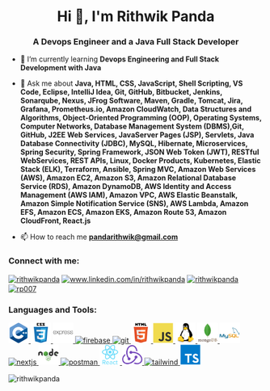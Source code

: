 <h1 align="center">Hi 👋, I'm Rithwik Panda</h1>
<h3 align="center">A Devops Engineer and a Java Full Stack Developer</h3>


- 🌱 I’m currently learning **Devops Engineering and Full Stack Development with Java**

- 💬 Ask me about **Java, HTML, CSS, JavaScript, Shell Scripting, VS Code, Eclipse, IntelliJ Idea, Git, GitHub, Bitbucket, Jenkins, Sonarqube, Nexus, JFrog Software,
Maven, Gradle, Tomcat, Jira, Grafana, Prometheus.io, Amazon CloudWatch, Data Structures and Algorithms, Object-Oriented Programming (OOP), Operating Systems, Computer Networks, Database Management System (DBMS),Git, GitHub, J2EE Web Services, JavaServer Pages (JSP), Servlets, Java Database Connectivity (JDBC),
MySQL, Hibernate, Microservices, Spring Security, Spring Framework, JSON Web Token (JWT), RESTful WebServices,
REST APIs, Linux, Docker Products, Kubernetes, Elastic Stack (ELK), Terraform, Ansible, Spring MVC, Amazon Web
Services (AWS), Amazon EC2, Amazon S3, Amazon Relational Database Service (RDS), Amazon DynamoDB, AWS
Identity and Access Management (AWS IAM), Amazon VPC, AWS Elastic Beanstalk, Amazon Simple Notification Service
(SNS), AWS Lambda, Amazon EFS, Amazon ECS, Amazon EKS, Amazon Route 53, Amazon CloudFront, React.js**

- 📫 How to reach me **pandarithwik@gmail.com**

<h3 align="left">Connect with me:</h3>
<p align="left">
<a href="https://twitter.com/rithwikpanda" target="blank"><img align="center" src="https://raw.githubusercontent.com/rahuldkjain/github-profile-readme-generator/master/src/images/icons/Social/twitter.svg" alt="rithwikpanda" height="30" width="40" /></a>
<a href="https://linkedin.com/in/www.linkedin.com/in/rithwikpanda" target="blank"><img align="center" src="https://raw.githubusercontent.com/rahuldkjain/github-profile-readme-generator/master/src/images/icons/Social/linked-in-alt.svg" alt="www.linkedin.com/in/rithwikpanda" height="30" width="40" /></a>
<a href="https://www.codechef.com/users/rithwikpanda" target="blank"><img align="center" src="https://cdn.jsdelivr.net/npm/simple-icons@3.1.0/icons/codechef.svg" alt="rithwikpanda" height="30" width="40" /></a>
<a href="https://codeforces.com/profile/rp007" target="blank"><img align="center" src="https://raw.githubusercontent.com/rahuldkjain/github-profile-readme-generator/master/src/images/icons/Social/codeforces.svg" alt="rp007" height="30" width="40" /></a>
</p>

<h3 align="left">Languages and Tools:</h3>
<p align="left"> <a href="https://www.w3schools.com/cpp/" target="_blank" rel="noreferrer"> <img src="https://raw.githubusercontent.com/devicons/devicon/master/icons/cplusplus/cplusplus-original.svg" alt="cplusplus" width="40" height="40"/> </a> <a href="https://www.w3schools.com/css/" target="_blank" rel="noreferrer"> <img src="https://raw.githubusercontent.com/devicons/devicon/master/icons/css3/css3-original-wordmark.svg" alt="css3" width="40" height="40"/> </a> <a href="https://expressjs.com" target="_blank" rel="noreferrer"> <img src="https://raw.githubusercontent.com/devicons/devicon/master/icons/express/express-original-wordmark.svg" alt="express" width="40" height="40"/> </a> <a href="https://firebase.google.com/" target="_blank" rel="noreferrer"> <img src="https://www.vectorlogo.zone/logos/firebase/firebase-icon.svg" alt="firebase" width="40" height="40"/> </a> <a href="https://git-scm.com/" target="_blank" rel="noreferrer"> <img src="https://www.vectorlogo.zone/logos/git-scm/git-scm-icon.svg" alt="git" width="40" height="40"/> </a> <a href="https://www.w3.org/html/" target="_blank" rel="noreferrer"> <img src="https://raw.githubusercontent.com/devicons/devicon/master/icons/html5/html5-original-wordmark.svg" alt="html5" width="40" height="40"/> </a> <a href="https://developer.mozilla.org/en-US/docs/Web/JavaScript" target="_blank" rel="noreferrer"> <img src="https://raw.githubusercontent.com/devicons/devicon/master/icons/javascript/javascript-original.svg" alt="javascript" width="40" height="40"/> </a> <a href="https://www.linux.org/" target="_blank" rel="noreferrer"> <img src="https://raw.githubusercontent.com/devicons/devicon/master/icons/linux/linux-original.svg" alt="linux" width="40" height="40"/> </a> <a href="https://www.mongodb.com/" target="_blank" rel="noreferrer"> <img src="https://raw.githubusercontent.com/devicons/devicon/master/icons/mongodb/mongodb-original-wordmark.svg" alt="mongodb" width="40" height="40"/> </a> <a href="https://www.mysql.com/" target="_blank" rel="noreferrer"> <img src="https://raw.githubusercontent.com/devicons/devicon/master/icons/mysql/mysql-original-wordmark.svg" alt="mysql" width="40" height="40"/> </a> <a href="https://nextjs.org/" target="_blank" rel="noreferrer"> <img src="https://cdn.worldvectorlogo.com/logos/nextjs-2.svg" alt="nextjs" width="40" height="40"/> </a> <a href="https://nodejs.org" target="_blank" rel="noreferrer"> <img src="https://raw.githubusercontent.com/devicons/devicon/master/icons/nodejs/nodejs-original-wordmark.svg" alt="nodejs" width="40" height="40"/> </a> <a href="https://postman.com" target="_blank" rel="noreferrer"> <img src="https://www.vectorlogo.zone/logos/getpostman/getpostman-icon.svg" alt="postman" width="40" height="40"/> </a> <a href="https://reactjs.org/" target="_blank" rel="noreferrer"> <img src="https://raw.githubusercontent.com/devicons/devicon/master/icons/react/react-original-wordmark.svg" alt="react" width="40" height="40"/> </a> <a href="https://redux.js.org" target="_blank" rel="noreferrer"> <img src="https://raw.githubusercontent.com/devicons/devicon/master/icons/redux/redux-original.svg" alt="redux" width="40" height="40"/> </a> <a href="https://tailwindcss.com/" target="_blank" rel="noreferrer"> <img src="https://www.vectorlogo.zone/logos/tailwindcss/tailwindcss-icon.svg" alt="tailwind" width="40" height="40"/> </a> <a href="https://www.typescriptlang.org/" target="_blank" rel="noreferrer"> <img src="https://raw.githubusercontent.com/devicons/devicon/master/icons/typescript/typescript-original.svg" alt="typescript" width="40" height="40"/> </a> </p>

<p><img align="center" src="https://github-readme-stats.vercel.app/api/top-langs?username=rithwikpanda&show_icons=true&locale=en&layout=compact" alt="rithwikpanda" /></p>

